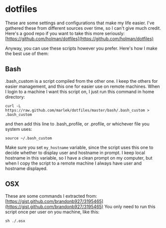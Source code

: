 dotfiles
========

These are some settings and configurations that make my life easier. I've gathered these from different sources over time, so I can't give much credit. Here's a good repo if you want to take this more seriously: [https://github.com/holman/dotfiles](https://github.com/holman/dotfiles)

Anyway, you can use these scripts however you prefer. Here's how I make the best use of them:

## Bash
.bash_custom is a script compiled from the other one. I keep the others for easier management, and this one for easier use on remote machines. When I login to a machine I want this script on, I just run this command in home directory:

    curl -L https://raw.github.com/marlek/dotfiles/master/bash/.bash_custom > .bash_custom

and then add this line to .bash_profile, or .profile, or whichever file you system uses:

    source ~/.bash_custom

Make sure you set `my_hostname` variable, since the script uses this one to decide whether to display user and hostname in prompt. I keep local hostname in this variable, so I have a clean prompt on my computer, but when I copy the script to a remote machine I always have user and hostname displayed.

## OSX
These are some commands I extracted from: [https://gist.github.com/brandonb927/3195465](https://gist.github.com/brandonb927/3195465)
You only need to run this script once per user on you machine, like this:

    sh ./.osx